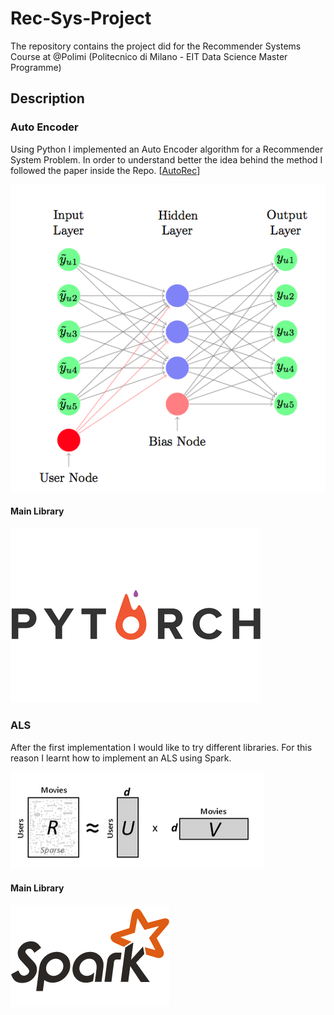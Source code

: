 # Rec-Sys-Project
The repository contains the project did for the Recommender Systems Course at @Polimi (Politecnico di Milano - EIT Data Science Master Programme)

## Description

### Auto Encoder 

Using Python I implemented an Auto Encoder algorithm for a Recommender System Problem. In order to understand better the idea behind the method I followed the paper inside the Repo. 
[[AutoRec](http://users.cecs.anu.edu.au/~akmenon/papers/autorec/autorec-paper.pdf "AutoRec")]

![](img/default_ae.png)

#### Main Library

![](img/pytorch-logo-flat.png)

### ALS

After the first implementation I would like to try different libraries. For this reason I learnt how to implement an ALS using Spark.

![](img/mf.png)

#### Main Library

![](img/spark-logo-hd.png)

